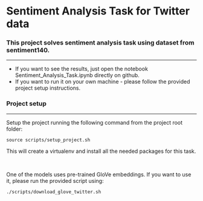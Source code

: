 # Sentiment Analysis Task for Twitter data

### This project solves sentiment analysis task using dataset from sentiment140.
---

- If you want to see the results, just open the notebook Sentiment_Analysis_Task.ipynb directly on github.
- If you want to run it on your own machine - please follow the provided project setup instructions.

### Project setup
---
Setup the project running the following command from the project root folder:
```
source scripts/setup_project.sh
```
This will create a virtualenv and install all the needed packages for this task.

<br>

One of the models uses pre-trained GloVe embeddings. If you want to use it, please run the provided script using:
```
./scripts/download_glove_twitter.sh
```

<br>
